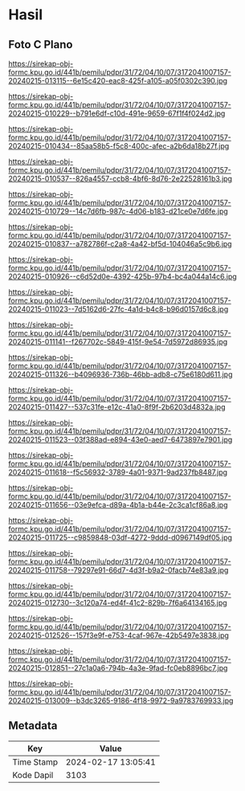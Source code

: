 # Hasil

## Foto C Plano

https://sirekap-obj-formc.kpu.go.id/441b/pemilu/pdpr/31/72/04/10/07/3172041007157-20240215-013115--6e15c420-eac8-425f-a105-a05f0302c390.jpg

https://sirekap-obj-formc.kpu.go.id/441b/pemilu/pdpr/31/72/04/10/07/3172041007157-20240215-010229--b791e6df-c10d-491e-9659-67f1f4f024d2.jpg

https://sirekap-obj-formc.kpu.go.id/441b/pemilu/pdpr/31/72/04/10/07/3172041007157-20240215-010434--85aa58b5-f5c8-400c-afec-a2b6da18b27f.jpg

https://sirekap-obj-formc.kpu.go.id/441b/pemilu/pdpr/31/72/04/10/07/3172041007157-20240215-010537--826a4557-ccb8-4bf6-8d76-2e22528161b3.jpg

https://sirekap-obj-formc.kpu.go.id/441b/pemilu/pdpr/31/72/04/10/07/3172041007157-20240215-010729--14c7d6fb-987c-4d06-b183-d21ce0e7d6fe.jpg

https://sirekap-obj-formc.kpu.go.id/441b/pemilu/pdpr/31/72/04/10/07/3172041007157-20240215-010837--a782786f-c2a8-4a42-bf5d-104046a5c9b6.jpg

https://sirekap-obj-formc.kpu.go.id/441b/pemilu/pdpr/31/72/04/10/07/3172041007157-20240215-010926--c6d52d0e-4392-425b-97b4-bc4a044a14c6.jpg

https://sirekap-obj-formc.kpu.go.id/441b/pemilu/pdpr/31/72/04/10/07/3172041007157-20240215-011023--7d5162d6-27fc-4a1d-b4c8-b96d0157d6c8.jpg

https://sirekap-obj-formc.kpu.go.id/441b/pemilu/pdpr/31/72/04/10/07/3172041007157-20240215-011141--f267702c-5849-415f-9e54-7d5972d86935.jpg

https://sirekap-obj-formc.kpu.go.id/441b/pemilu/pdpr/31/72/04/10/07/3172041007157-20240215-011326--b4096936-736b-46bb-adb8-c75e6180d611.jpg

https://sirekap-obj-formc.kpu.go.id/441b/pemilu/pdpr/31/72/04/10/07/3172041007157-20240215-011427--537c31fe-e12c-41a0-8f9f-2b6203d4832a.jpg

https://sirekap-obj-formc.kpu.go.id/441b/pemilu/pdpr/31/72/04/10/07/3172041007157-20240215-011523--03f388ad-e894-43e0-aed7-6473897e7901.jpg

https://sirekap-obj-formc.kpu.go.id/441b/pemilu/pdpr/31/72/04/10/07/3172041007157-20240215-011618--f5c56932-3789-4a01-9371-9ad237fb8487.jpg

https://sirekap-obj-formc.kpu.go.id/441b/pemilu/pdpr/31/72/04/10/07/3172041007157-20240215-011656--03e9efca-d89a-4b1a-b44e-2c3ca1cf86a8.jpg

https://sirekap-obj-formc.kpu.go.id/441b/pemilu/pdpr/31/72/04/10/07/3172041007157-20240215-011725--c9859848-03df-4272-9ddd-d0967149df05.jpg

https://sirekap-obj-formc.kpu.go.id/441b/pemilu/pdpr/31/72/04/10/07/3172041007157-20240215-011758--79297e91-66d7-4d3f-b9a2-0facb74e83a9.jpg

https://sirekap-obj-formc.kpu.go.id/441b/pemilu/pdpr/31/72/04/10/07/3172041007157-20240215-012730--3c120a74-ed4f-41c2-829b-7f6a64134165.jpg

https://sirekap-obj-formc.kpu.go.id/441b/pemilu/pdpr/31/72/04/10/07/3172041007157-20240215-012526--157f3e9f-e753-4caf-967e-42b5497e3838.jpg

https://sirekap-obj-formc.kpu.go.id/441b/pemilu/pdpr/31/72/04/10/07/3172041007157-20240215-012851--27c1a0a6-794b-4a3e-9fad-fc0eb8896bc7.jpg

https://sirekap-obj-formc.kpu.go.id/441b/pemilu/pdpr/31/72/04/10/07/3172041007157-20240215-013009--b3dc3265-9186-4f18-9972-9a9783769933.jpg


## Metadata

| Key        | Value               |
| ---------- | ------------------- |
| Time Stamp | 2024-02-17 13:05:41 |
| Kode Dapil | 3103                |



